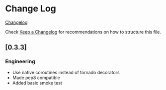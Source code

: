 # Change Log

[Changelog](https://github.com/inmanta/vscode-inmanta/server/CHANGELOG.md)

Check [Keep a Changelog](http://keepachangelog.com/) for recommendations on how to structure this file.

## [0.3.3]

### Engineering
* Use native coroutines instead of tornado decorators
* Made pep8 compatible
* Added basic smoke test
